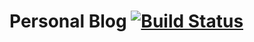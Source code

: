 # Personal Blog [![Build Status](https://travis-ci.org/ana42742/ana42742.github.io.svg?branch=source)](https://travis-ci.org/ana42742/ana42742.github.io)
